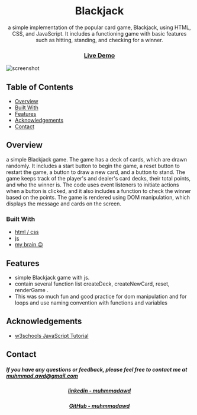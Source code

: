<h1 align="center">Blackjack</h1>

<div align="center">
   a simple implementation of the popular card game, Blackjack, using HTML, CSS, and JavaScript. It includes a functioning game with basic features such as hitting, standing, and checking for a winner.
</div>

<div align="center">
  <h3>
    <a href="https://muhmmadawd.github.io/Blackjack/">
      Live Demo
    </a>
  </h3>
</div>

![screenshot](https://ncf-ec2-east-41-hv.xconvert.com/file/converter/download/cBOgCiItWKr-z-0-y-64075c411cae5358fd132cab.gif)

<!-- TABLE OF CONTENTS -->

## Table of Contents

- [Overview](#overview)
- [Built With](#built-with)
- [Features](#features)
- [Acknowledgements](#acknowledgements)
- [Contact](#contact)

<!-- OVERVIEW -->

## Overview

<!-- Introduce your projects by taking a screenshot or a gif. Try to tell visitors a
story about your project by answering: -->

<!-- - Where can I see your demo?
- What was your experience?
- What have you learned/improved?
- Your wisdom? :) -->

a simple Blackjack game. The game has a deck of cards, which are drawn randomly.
It includes a start button to begin the game, a reset button to restart the
game, a button to draw a new card, and a button to stand. The game keeps track
of the player's and dealer's card decks, their total points, and who the winner
is. The code uses event listeners to initiate actions when a button is clicked,
and it also includes a function to check the winner based on the points. The
game is rendered using DOM manipulation, which displays the message and cards on
the screen.

### Built With

<!-- This section should list any major frameworks that you built your project using. Here are a few examples.-->

- [html / css]()
- [js]()
- [my brain 😉]()

## Features

<!-- List the features of your application or follow the template. Don't share the figma file here :) -->

- simple Blackjack game with js.
- contain several function list createDeck, createNewCard, reset, renderGame .
- This was so much fun and good practice for dom manipulation and for loops and
  use naming convention with functions and variables

## Acknowledgements

<!-- This section should list any articles or add-ons/plugins that helps you to complete the project. This is optional but it will help you in the future. For exmpale -->

- [w3schools JavaScript Tutorial](https://www.w3schools.com/js/)

## Contact

<h5> If you have any questions or feedback, please feel free to contact me at
<a href="mailto:muhmmad.awd@gmail.com">muhmmad.awd@gmail.com</a>
</h5>
<div align="center">
  <h5>
    <a href="https://www.linkedin.com/in/muhmmadawd/">
      linkedin - muhmmadawd
    </a>
  </h5>
</div>
<div align="center">
  <h5>
    <a href="https://github.com/MuhmmadAwd/">
      GitHub - muhmmadawd
    </a>
  </h5>
</div>
